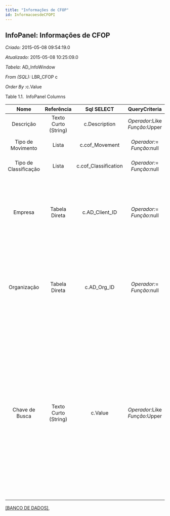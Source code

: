 ```yaml
---
title: "Informações de CFOP"
id: InformacoesdeCFOPI
---
```

<div id="d124643e1" class="section chapter">

<div class="titlepage">

<div>

<div>

## InfoPanel: Informações de CFOP

</div>

</div>

</div>

<span class="emphasis"> *Criado:* </span>2015-05-08 09:54:19.0

<span class="emphasis"> *Atualizado:* </span>2015-05-08 10:25:09.0

<span class="emphasis"> *Tabela:* </span>AD\_InfoWindow

<span class="emphasis"> *From (SQL):* </span>LBR\_CFOP c

<span class="emphasis"> *Order By :*</span>c.Value

<div id="d124643e25" class="table">

<div class="table-title">

Table 1.1.  InfoPanel
Columns

</div>

<div class="table-contents">

|         Nome          |      Referência      |      Sql SELECT       |                                       QueryCriteria                                        |                                        Descrição                                        |                                                                                                                                                                                            Comentário/Ajuda                                                                                                                                                                                            |
| :-------------------: | :------------------: | :-------------------: | :----------------------------------------------------------------------------------------: | :-------------------------------------------------------------------------------------: | :----------------------------------------------------------------------------------------------------------------------------------------------------------------------------------------------------------------------------------------------------------------------------------------------------------------------------------------------------------------------------------------------------: |
|       Descrição       | Texto Curto (String) |     c.Description     | <span class="emphasis">*Operador:*</span>Like <span class="emphasis">*Função:*</span>Upper |                         Descrição resumida opcional do registro                         |                                                                                                                                                                               Uma descrição é limitada a 255 caracteres.                                                                                                                                                                               |
|   Tipo de Movimento   |        Lista         |    c.cof\_Movement    |   <span class="emphasis">*Operador:*</span>= <span class="emphasis">*Função:*</span>null   |                           Lista de Tipo de Movimento de CFOP                            |                                                                                                                                                                                   Lista de Tipo de Movimento de CFOP                                                                                                                                                                                   |
| Tipo de Classificação |        Lista         | c.cof\_Classification |   <span class="emphasis">*Operador:*</span>= <span class="emphasis">*Função:*</span>null   |                        Lista para Tipo de Classificação de CFOP                         |                                                                                                                                                                                Lista para Tipo de Classificação de CFOP                                                                                                                                                                                |
|        Empresa        |    Tabela Direta     |   c.AD\_Client\_ID    |   <span class="emphasis">*Operador:*</span>= <span class="emphasis">*Função:*</span>null   |                         Empresa/Locatário para esta instalação.                         |                                                                                                                 Uma Empresa é uma Companhia ou uma Entidade Legal (pessoa jurídica). Dados não podem ser compartilhados entre Empresas. Locatário é um sinônimo para Empresa (Client).                                                                                                                 |
|      Organização      |    Tabela Direta     |     c.AD\_Org\_ID     |   <span class="emphasis">*Operador:*</span>= <span class="emphasis">*Função:*</span>null   |                        Entidade organizacional dentro da Empresa                        |                                                                                                                      Uma "Organização" é uma unidade de sua "Empresa" ou "Entidade Legal" - os exemplos são loja, departamento. Você pode compartilhar dados entre organizações.                                                                                                                       |
|    Chave de Busca     | Texto Curto (String) |        c.Value        | <span class="emphasis">*Operador:*</span>Like <span class="emphasis">*Função:*</span>Upper | Chave de pesquisa para o registro no formato necessário - tem que ser único e exclusivo | Uma "Chave de Busca" fornece a você um método rápido de encontrar um registro em particular. Se você deixar a chave de busca vazia, o sistema automaticamente cria um valor numérico. A seqüência de documento usada por este número de recuperação é definida na janela "Gerenciamento de Seqüência" com o nome "DocumentNo\_\< TableName\> ", onde TableName é o nome real da tabela (ex: C\_Order). |

</div>

</div>

  

[\[BANCO DE DADOS\]](data/CFOPInfoinfodata.html),

</div>
